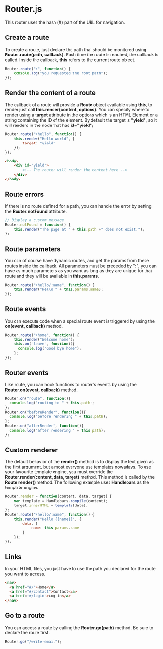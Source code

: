 # Router.js

This router uses the hash (#) part of the URL for navigation.

## Create a route

To create a route, just declare the path that should be monitored using **Router.route(path, callback)**.
Each time the route is reached, the callback is called.
Inside the callback, **this** refers to the current route object.

```js
Router.route("/", function() {
    console.log("you requested the root path");
});
```

## Render the content of a route

The callback of a route will provide a **Route** object available using **this**, to render just call **this.render(content, options)**.
You can specify where to render using a **target** attribute in the options which is an HTML Element or a string containing the ID of the element.
By default the target is **"yield"**, so it will renders in the node that has **id="yield"**;

```js
Router.route("/hello", function() {
    this.render("Hello world", {
        target: "yield"
    });
});
```
```html
<body>
    <div id="yield">
        <!-- The router will render the content here -->
    </div>
</body>
```

## Route errors

If there is no route defined for a path, you can handle the error by setting the **Router.notFound** attribute.

```js
// Display a custom message
Router.notFound = function() {
    this.render("The page at " + this.path +" does not exist.");
};
```

## Route parameters

You can of course have dynamic routes, and get the params from these routes inside the callback.
All parameters must be preceded by "**:**", you can have as much parameters as you want as long as they are unique for that route and they will be available in **this.params**.

```js
Router.route("/hello/:name", function() {
    this.render("Hello " + this.params.name);
});
```

## Route events

You can execute code when a special route event is triggered by using the **on(event, callback)** method.

```js
Router.route("/home", function() {
    this.render("Welcome home");
    this.on("leave", function(){
      console.log("Good bye home");
    };
});
```

## Router events

Like route, you can hook functions to router's events by using the **Router.on(event, callback)** method.

```js
Router.on("route", function(){
  console.log("routing to " + this.path);
};
Router.on("beforeRender", function(){
  console.log("before rendering " + this.path);
};
Router.on("afterRender", function(){
  console.log("after rendering " + this.path);
};
```

## Custom renderer

The default behavior of the **render()** method is to display the text given as the first argument, but almost everyone use templates nowadays.
To use your favourite template engine, you must override the **Router.render(content, data, target)** method.
This method is called by the **Route.render()** method.
The following example uses **Handlebars** as the template engine.

```js
Router.render = function(content, data, target) {
    var template = Handlebars.compile(content);
    target.innerHTML = template(data);
};
Router.route("/hello/:name", function() {
    this.render("Hello {{name}}", {
        data: {
            name: this.params.name
        }
    });
});
```

## Links

In your HTML files, you just have to use the path you declared for the route you want to access.

```html
<nav>
  <a href="#/">Home</a>
  <a href="#/contact">Contact</a>
  <a href="#/login">Log in</a>
</nav>
```

## Go to a route

You can access a route by calling the **Router.go(path)** method.
Be sure to declare the route first.

```js
Router.go("/write-email");
```
